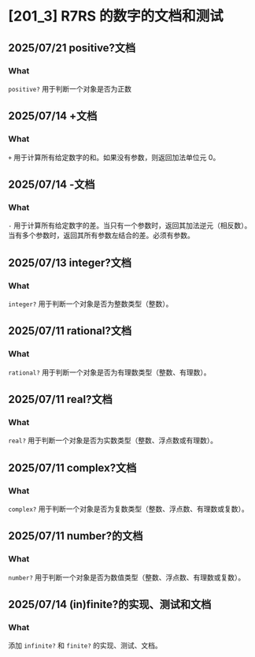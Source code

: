 # [201_3] R7RS 的数字的文档和测试

## 2025/07/21 positive?文档

### What

`positive?` 用于判断一个对象是否为正数

## 2025/07/14 +文档

### What

`+` 用于计算所有给定数字的和。如果没有参数，则返回加法单位元 0。

## 2025/07/14 -文档

### What

`-` 用于计算所有给定数字的差。当只有一个参数时，返回其加法逆元（相反数）。当有多个参数时，返回其所有参数左结合的差。必须有参数。

## 2025/07/13 integer?文档

### What

`integer?` 用于判断一个对象是否为整数类型（整数）。

## 2025/07/11 rational?文档

### What

`rational?` 用于判断一个对象是否为有理数类型（整数、有理数）。

## 2025/07/11 real?文档

### What

`real?` 用于判断一个对象是否为实数类型（整数、浮点数或有理数）。

## 2025/07/11 complex?文档

### What

`complex?` 用于判断一个对象是否为复数类型（整数、浮点数、有理数或复数）。

## 2025/07/11 number?的文档

### What

`number?` 用于判断一个对象是否为数值类型（整数、浮点数、有理数或复数）。

## 2025/07/14 (in)finite?的实现、测试和文档

### What

添加 `infinite?` 和 `finite?` 的实现、测试、文档。
